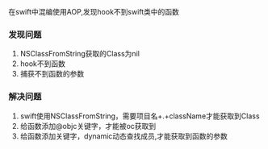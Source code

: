 在swift中混编使用AOP,发现hook不到swift类中的函数

### 发现问题
1. NSClassFromString获取的Class为nil
2. hook不到函数
3. 捕获不到函数的参数  
### 解决问题
1. swift使用NSClassFromString，需要项目名+.+className才能获取到Class
2. 给函数添加@objc关键字，才能被oc获取到
3. 给函数添加关键字，dynamic动态查找成员,才能获取到函数的参数

